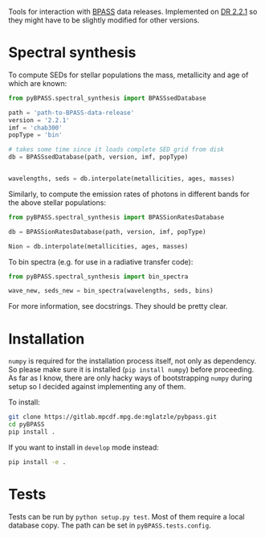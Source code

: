 Tools for interaction with [BPASS](https://bpass.auckland.ac.nz/9.html) data
releases. Implemented on [DR
2.2.1](https://drive.google.com/drive/folders/1BS2w9hpdaJeul6-YtZum--F4gxWIPYXl)
so they might have to be slightly modified for other versions.

# Spectral synthesis
To compute SEDs for stellar populations the mass, metallicity and age of which
are known:

```python
from pyBPASS.spectral_synthesis import BPASSsedDatabase

path = 'path-to-BPASS-data-release'
version = '2.2.1'
imf = 'chab300'
popType = 'bin'

# takes some time since it loads complete SED grid from disk
db = BPASSsedDatabase(path, version, imf, popType)


wavelengths, seds = db.interpolate(metallicities, ages, masses)
```

Similarly, to compute the emission rates of photons in different bands for the above
stellar populations:
```python
from pyBPASS.spectral_synthesis import BPASSionRatesDatabase

db = BPASSionRatesDatabase(path, version, imf, popType)

Nion = db.interpolate(metallicities, ages, masses)
```

To bin spectra (e.g. for use in a radiative transfer code):
```python
from pyBPASS.spectral_synthesis import bin_spectra

wave_new, seds_new = bin_spectra(wavelengths, seds, bins)
```

For more information, see docstrings. They should be pretty clear.

# Installation
`numpy` is required for the installation process itself, not only as
dependency. So please make sure it is installed (`pip install numpy`) before
proceeding. As far as I know, there are only hacky ways of bootstrapping
`numpy` during setup so I decided against implementing any of them.

To install:
```sh
git clone https://gitlab.mpcdf.mpg.de:mglatzle/pybpass.git
cd pyBPASS
pip install .
```
If you want to install in `develop` mode instead:
```sh
pip install -e .
```

# Tests
Tests can be run by `python setup.py test`. Most of them require a local
database copy. The path can be set in `pyBPASS.tests.config`.
